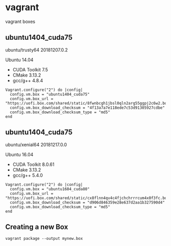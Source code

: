 # vagrant
vagrant boxes

## ubuntu1404_cuda75
ubuntu/trusty64 20181207.0.2

Ubuntu 14.04

* CUDA Toolkit 7.5
* CMake 3.13.2
* gcc/g++ 4.8.4

```vagrant
Vagrant.configure("2") do |config|
  config.vm.box = "ubuntu1404_cuda75"
  config.vm.box_url = "https://uofi.box.com/shared/static/8fwnbcgh1jbsl0qln2arg55ggpj2c6w2.box"
  config.vm.box_download_checksum = "4f13a7a7e118ede7c53d91305927cdbe"
  config.vm.box_download_checksum_type = "md5"
end
```

## ubuntu1404_cuda75
ubuntu/xenial64 20181217.0.0

Ubuntu 16.04

* CUDA Toolkit 8.0.61
* CMake 3.13.2
* gcc/g++ 5.4.0

```vagrant
Vagrant.configure("2") do |config|
  config.vm.box = "ubuntu1604_cuda80"
  config.vm.box_url = "https://uofi.box.com/shared/static/cx8flnn4qv4c4fjchchrrrcum4x0f3fc.box"
  config.vm.box_download_checksum = "d906d846359e28e637d2aa1b327590d4"
  config.vm.box_download_checksum_type = "md5"
end
```

## Creating a new Box

    vagrant package --output mynew.box